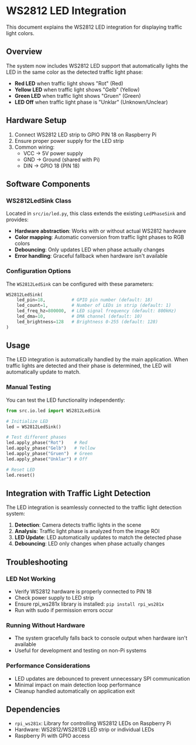 # WS2812 LED Integration

This document explains the WS2812 LED integration for displaying traffic light colors.

## Overview

The system now includes WS2812 LED support that automatically lights the LED in the same color as the detected traffic light phase:

- **Red LED** when traffic light shows "Rot" (Red)
- **Yellow LED** when traffic light shows "Gelb" (Yellow) 
- **Green LED** when traffic light shows "Gruen" (Green)
- **LED Off** when traffic light phase is "Unklar" (Unknown/Unclear)

## Hardware Setup

1. Connect WS2812 LED strip to GPIO PIN 18 on Raspberry Pi
2. Ensure proper power supply for the LED strip
3. Common wiring:
   - VCC → 5V power supply
   - GND → Ground (shared with Pi)
   - DIN → GPIO 18 (PIN 18)

## Software Components

### WS2812LedSink Class

Located in `src/io/led.py`, this class extends the existing `LedPhaseSink` and provides:

- **Hardware abstraction**: Works with or without actual WS2812 hardware
- **Color mapping**: Automatic conversion from traffic light phases to RGB colors
- **Debouncing**: Only updates LED when phase actually changes
- **Error handling**: Graceful fallback when hardware isn't available

### Configuration Options

The `WS2812LedSink` can be configured with these parameters:

```python
WS2812LedSink(
    led_pin=18,          # GPIO pin number (default: 18)
    led_count=1,         # Number of LEDs in strip (default: 1)
    led_freq_hz=800000,  # LED signal frequency (default: 800kHz)
    led_dma=10,          # DMA channel (default: 10)
    led_brightness=128   # Brightness 0-255 (default: 128)
)
```

## Usage

The LED integration is automatically handled by the main application. When traffic lights are detected and their phase is determined, the LED will automatically update to match.

### Manual Testing

You can test the LED functionality independently:

```python
from src.io.led import WS2812LedSink

# Initialize LED
led = WS2812LedSink()

# Test different phases
led.apply_phase("Rot")    # Red
led.apply_phase("Gelb")   # Yellow
led.apply_phase("Gruen")  # Green
led.apply_phase("Unklar") # Off

# Reset LED
led.reset()
```

## Integration with Traffic Light Detection

The LED integration is seamlessly connected to the traffic light detection system:

1. **Detection**: Camera detects traffic lights in the scene
2. **Analysis**: Traffic light phase is analyzed from the image ROI
3. **LED Update**: LED automatically updates to match the detected phase
4. **Debouncing**: LED only changes when phase actually changes

## Troubleshooting

### LED Not Working
- Verify WS2812 hardware is properly connected to PIN 18
- Check power supply to LED strip
- Ensure rpi_ws281x library is installed: `pip install rpi_ws281x`
- Run with sudo if permission errors occur

### Running Without Hardware
- The system gracefully falls back to console output when hardware isn't available
- Useful for development and testing on non-Pi systems

### Performance Considerations
- LED updates are debounced to prevent unnecessary SPI communication
- Minimal impact on main detection loop performance
- Cleanup handled automatically on application exit

## Dependencies

- `rpi_ws281x`: Library for controlling WS2812 LEDs on Raspberry Pi
- Hardware: WS2812/WS2812B LED strip or individual LEDs
- Raspberry Pi with GPIO access